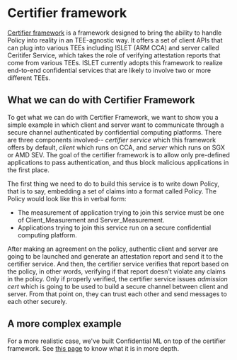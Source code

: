 # Certifier framework

[Certifier framework](https://github.com/vmware-research/certifier-framework-for-confidential-computing) is a framework designed to bring the ability to handle Policy into reality in an TEE-agnostic way. It offers a set of client APIs that can plug into various TEEs including ISLET (ARM CCA) and server called Ceritifer Service, which takes the role of verifying attestation reports that come from various TEEs.
ISLET currently adopts this framework to realize end-to-end confidential services that are likely to involve two or more different TEEs.

## What we can do with Certifier Framework

To get what we can do with Certifier Framework, we want to show you a simple example in which client and server want to communicate through a secure channel authenticated by confidential computing platforms. There are three components involved-- *certifier service* which this framework offers by default, *client* which runs on CCA, and *server* which runs on SGX or AMD SEV.
The goal of the certifier framework is to allow only pre-defined applications to pass authentication, and thus block malicious applications in the first place.

The first thing we need to do to build this service is to write down Policy, that is to say, embedding a set of claims into a format called Policy. The Policy would look like this in verbal form:
- The measurement of application trying to join this service must be one of Client_Measurement and Server_Measurement.
- Applications trying to join this service run on a secure confidential computing platform.

After making an agreement on the policy, authentic client and server are going to be launched and generate an attestation report and send it to the certifier service.
And then, the certifier service verifies that report based on the policy, in other words, verifying if that report doesn't violate any claims in the policy.
Only if properly verified, the certifier service issues *admission cert* which is going to be used to build a secure channel between client and server.
From that point on, they can trust each other and send messages to each other securely.

## A more complex example

For a more realistic case, we've built Confidential ML on top of the certifier framework.
See [this page](../usecases/confidential_ml.md) to know what it is in more depth.
